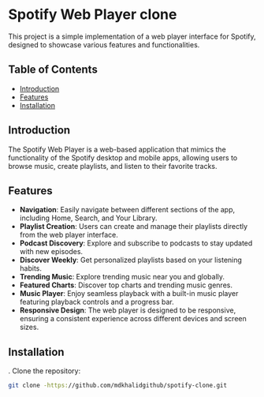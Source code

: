 # Spotify Web Player clone 

This project is a simple implementation of a web player interface for Spotify, designed to showcase various features and functionalities.

## Table of Contents

- [Introduction](#introduction)
- [Features](#features)
- [Installation](#installation)

## Introduction

The Spotify Web Player is a web-based application that mimics the functionality of the Spotify desktop and mobile apps, allowing users to browse music, create playlists, and listen to their favorite tracks.

## Features

- **Navigation**: Easily navigate between different sections of the app, including Home, Search, and Your Library.
- **Playlist Creation**: Users can create and manage their playlists directly from the web player interface.
- **Podcast Discovery**: Explore and subscribe to podcasts to stay updated with new episodes.
- **Discover Weekly**: Get personalized playlists based on your listening habits.
- **Trending Music**: Explore trending music near you and globally.
- **Featured Charts**: Discover top charts and trending music genres.
- **Music Player**: Enjoy seamless playback with a built-in music player featuring playback controls and a progress bar.
- **Responsive Design**: The web player is designed to be responsive, ensuring a consistent experience across different devices and screen sizes.

## Installation

 . Clone the repository:

   ```bash
   git clone -https://github.com/mdkhalidgithub/spotify-clone.git
